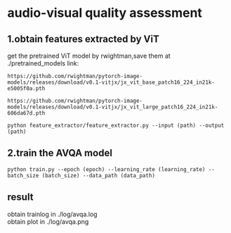 # audio-visual quality assessment
## 1.obtain features extracted by ViT
get the pretrained ViT model by rwightman\,save them at ./pretrained_models
link:
````
https://github.com/rwightman/pytorch-image-models/releases/download/v0.1-vitjx/jx_vit_base_patch16_224_in21k-e5005f0a.pth
````
````
https://github.com/rwightman/pytorch-image-models/releases/download/v0.1-vitjx/jx_vit_large_patch16_224_in21k-606da67d.pth
````
````
python feature_extractor/feature_extractor.py --input (path) --output (path)
````
## 2.train the AVQA model
````
python train.py --epoch (epoch) --learning_rate (learning_rate) --batch_size (batch_size) --data_path (data_path)
````
## result
obtain trainlog in ./log/avqa.log\
obtain plot in ./log/avqa.png
